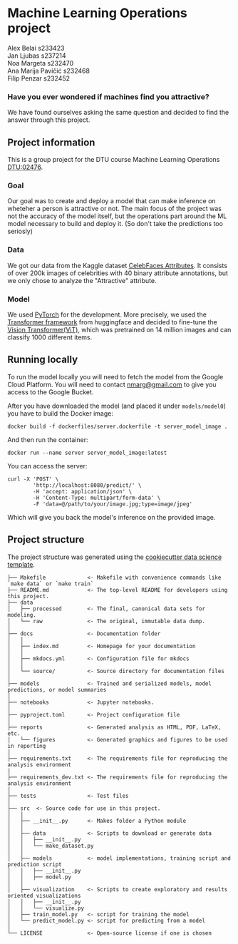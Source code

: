 # Machine Learning Operations project

Alex Belai s233423 \
Jan Ljubas s237214 \
Noa Margeta s232470 \
Ana Marija Pavičić s232468 \
Filip Penzar s232452

### Have you ever wondered if machines find you attractive?

We have found ourselves asking the same question and decided to find the answer through this project.

## Project information

This is a group project for the DTU course Machine Learning Operations [DTU:02476](https://skaftenicki.github.io/dtu_mlops/projects/).

### Goal

Our goal was to create and deploy a model that can make inference on wheteher a person is attractive or not. The main focus of the project was not the accuracy of the model itself, but the operations part around the ML model necessary to build and deploy it. (So don't take the predictions too seriosly)

### Data

We got our data from the Kaggle dataset [CelebFaces Attributes](https://www.kaggle.com/datasets/jessicali9530/celeba-dataset/data). It consists of over 200k images of celebrities with 40 binary attribute annotations, but we only chose to analyze the "Attractive" attribute.

### Model

We used [PyTorch](https://pytorch.org/) for the development. More precisely, we used the [Transformer framework](https://github.com/huggingface/transformers) from huggingface and decided to fine-tune the [Vision Transformer(ViT)](https://huggingface.co/docs/transformers/model_doc/vit), which was pretrained on 14 million images and can classify 1000 different items.

## Running locally

To run the model locally you will need to fetch the model from the Google Cloud Platform. You will need to contact nmarg@gmail.com to give you access to the Google Bucket.

After you have downloaded the model (and placed it under `models/model0`) you have to build the Docker image:
```
docker build -f dockerfiles/server.dockerfile -t server_model_image .
```
And then run the container:
```
docker run --name server server_model_image:latest
```

You can access the server:

```
curl -X 'POST' \
        'http://localhost:8080/predict/' \
        -H 'accept: application/json' \
        -H 'Content-Type: multipart/form-data' \
        -F 'data=@/path/to/your/image.jpg;type=image/jpeg'
```

Which will give you back the model's inference on the provided image.

## Project structure

The project structure was generated using the [cookiecutter data science template](https://github.com/drivendata/cookiecutter-data-science).
```
├── Makefile             <- Makefile with convenience commands like `make data` or `make train`
├── README.md            <- The top-level README for developers using this project.
├── data
│   ├── processed        <- The final, canonical data sets for modeling.
│   └── raw              <- The original, immutable data dump.
│
├── docs                 <- Documentation folder
│   │
│   ├── index.md         <- Homepage for your documentation
│   │
│   ├── mkdocs.yml       <- Configuration file for mkdocs
│   │
│   └── source/          <- Source directory for documentation files
│
├── models               <- Trained and serialized models, model predictions, or model summaries
│
├── notebooks            <- Jupyter notebooks.
│
├── pyproject.toml       <- Project configuration file
│
├── reports              <- Generated analysis as HTML, PDF, LaTeX, etc.
│   └── figures          <- Generated graphics and figures to be used in reporting
│
├── requirements.txt     <- The requirements file for reproducing the analysis environment
|
├── requirements_dev.txt <- The requirements file for reproducing the analysis environment
│
├── tests                <- Test files
│
├── src  <- Source code for use in this project.
│   │
│   ├── __init__.py      <- Makes folder a Python module
│   │
│   ├── data             <- Scripts to download or generate data
│   │   ├── __init__.py
│   │   └── make_dataset.py
│   │
│   ├── models           <- model implementations, training script and prediction script
│   │   ├── __init__.py
│   │   ├── model.py
│   │
│   ├── visualization    <- Scripts to create exploratory and results oriented visualizations
│   │   ├── __init__.py
│   │   └── visualize.py
│   ├── train_model.py   <- script for training the model
│   └── predict_model.py <- script for predicting from a model
│
└── LICENSE              <- Open-source license if one is chosen
```
